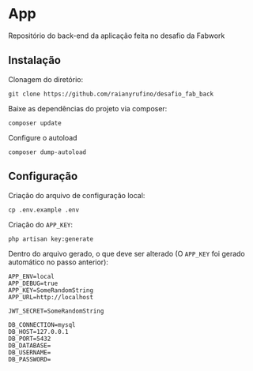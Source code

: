 # App

Repositório do back-end da aplicação feita no desafio da Fabwork

## Instalação 

Clonagem do diretório:
```
git clone https://github.com/raianyrufino/desafio_fab_back
```

Baixe as dependências do projeto via composer:
```
composer update
```

Configure o autoload
```
composer dump-autoload
```

## Configuração
Criação do arquivo de configuração local:
```
cp .env.example .env
```

Criação do `APP_KEY`:
```
php artisan key:generate
```

Dentro do arquivo gerado, o que deve ser alterado (O `APP_KEY` foi gerado automático no passo anterior):
```
APP_ENV=local
APP_DEBUG=true
APP_KEY=SomeRandomString
APP_URL=http://localhost

JWT_SECRET=SomeRandomString

DB_CONNECTION=mysql
DB_HOST=127.0.0.1
DB_PORT=5432
DB_DATABASE=
DB_USERNAME=
DB_PASSWORD=
```

